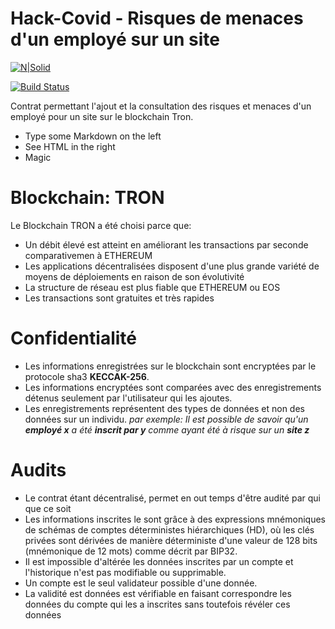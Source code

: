 # Hack-Covid - Risques de menaces d'un employé sur un site

[![N|Solid](https://cldup.com/dTxpPi9lDf.thumb.png)](https://nodesource.com/products/nsolid)

[![Build Status](https://travis-ci.org/joemccann/dillinger.svg?branch=master)](https://travis-ci.org/joemccann/dillinger)

Contrat permettant l'ajout et la consultation des risques et menaces d'un employé pour un site sur le blockchain Tron.

  - Type some Markdown on the left
  - See HTML in the right
  - Magic

# Blockchain: TRON

 Le Blockchain TRON a été choisi parce que:
  - Un débit élevé est atteint en améliorant les transactions par seconde comparativemen à ETHEREUM
  - Les applications décentralisées disposent d'une plus grande variété de moyens de déploiements en raison de son évolutivité
 - La structure de réseau est plus fiable que ETHEREUM ou EOS
 - Les transactions sont gratuites et très rapides

# Confidentialité

- Les informations enregistrées sur le blockchain sont encryptées par le protocole sha3 **KECCAK-256**.
- Les informations encryptées sont comparées avec des enregistrements détenus seulement par l'utilisateur qui les ajoutes.
- Les enregistrements représentent des types de données et non des données sur un individu.
    *par exemple: Il est possible de savoir qu'un **employé x** a été **inscrit par y** comme ayant été à risque sur un **site z***

# Audits
- Le contrat étant décentralisé, permet en out temps d'être audité par qui que ce soit
- Les informations inscrites le sont grâce à des expressions mnémoniques de schémas de comptes déterministes hiérarchiques (HD), où les clés privées sont dérivées de manière déterministe d'une valeur de 128 bits (mnémonique de 12 mots) comme décrit par BIP32.
- Il est impossible d'altérée les données inscrites par un compte et l'historique n'est pas modifiable ou supprimable.
- Un compte est le seul validateur possible d'une donnée.
- La validité est données est vérifiable en faisant correspondre les données du compte qui les a inscrites sans toutefois révéler ces données 